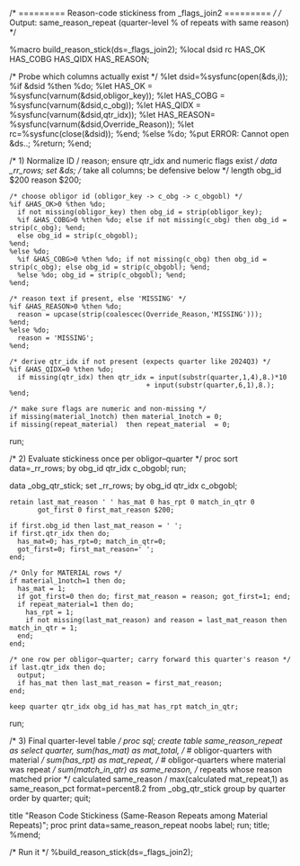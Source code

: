 /* ========= Reason-code stickiness from _flags_join2 ========= */
/* Output: same_reason_repeat  (quarter-level % of repeats with same reason) */

%macro build_reason_stick(ds=_flags_join2);
  %local dsid rc HAS_OK HAS_COBG HAS_QIDX HAS_REASON;

  /* Probe which columns actually exist */
  %let dsid=%sysfunc(open(&ds,i));
  %if &dsid %then %do;
    %let HAS_OK    = %sysfunc(varnum(&dsid,obligor_key));
    %let HAS_COBG  = %sysfunc(varnum(&dsid,c_obg));
    %let HAS_QIDX  = %sysfunc(varnum(&dsid,qtr_idx));
    %let HAS_REASON= %sysfunc(varnum(&dsid,Override_Reason));
    %let rc=%sysfunc(close(&dsid));
  %end;
  %else %do;
    %put ERROR: Cannot open &ds..;
    %return;
  %end;

  /* 1) Normalize ID / reason; ensure qtr_idx and numeric flags exist */
  data _rr_rows;
    set &ds;  /* take all columns; be defensive below */
    length obg_id $200 reason $200;

    /* choose obligor id (obligor_key -> c_obg -> c_obgobl) */
    %if &HAS_OK>0 %then %do;
      if not missing(obligor_key) then obg_id = strip(obligor_key);
      %if &HAS_COBG>0 %then %do; else if not missing(c_obg) then obg_id = strip(c_obg); %end;
      else obg_id = strip(c_obgobl);
    %end;
    %else %do;
      %if &HAS_COBG>0 %then %do; if not missing(c_obg) then obg_id = strip(c_obg); else obg_id = strip(c_obgobl); %end;
      %else %do; obg_id = strip(c_obgobl); %end;
    %end;

    /* reason text if present, else 'MISSING' */
    %if &HAS_REASON>0 %then %do;
      reason = upcase(strip(coalescec(Override_Reason,'MISSING')));
    %end;
    %else %do;
      reason = 'MISSING';
    %end;

    /* derive qtr_idx if not present (expects quarter like 2024Q3) */
    %if &HAS_QIDX=0 %then %do;
      if missing(qtr_idx) then qtr_idx = input(substr(quarter,1,4),8.)*10
                                      + input(substr(quarter,6,1),8.);
    %end;

    /* make sure flags are numeric and non-missing */
    if missing(material_1notch) then material_1notch = 0;
    if missing(repeat_material)  then repeat_material  = 0;
  run;

  /* 2) Evaluate stickiness once per obligor–quarter */
  proc sort data=_rr_rows; by obg_id qtr_idx c_obgobl; run;

  data _obg_qtr_stick;
    set _rr_rows;
    by obg_id qtr_idx c_obgobl;

    retain last_mat_reason ' ' has_mat 0 has_rpt 0 match_in_qtr 0
           got_first 0 first_mat_reason $200;

    if first.obg_id then last_mat_reason = ' ';
    if first.qtr_idx then do;
      has_mat=0; has_rpt=0; match_in_qtr=0;
      got_first=0; first_mat_reason=' ';
    end;

    /* Only for MATERIAL rows */
    if material_1notch=1 then do;
      has_mat = 1;
      if got_first=0 then do; first_mat_reason = reason; got_first=1; end;
      if repeat_material=1 then do;
        has_rpt = 1;
        if not missing(last_mat_reason) and reason = last_mat_reason then match_in_qtr = 1;
      end;
    end;

    /* one row per obligor–quarter; carry forward this quarter's reason */
    if last.qtr_idx then do;
      output;
      if has_mat then last_mat_reason = first_mat_reason;
    end;

    keep quarter qtr_idx obg_id has_mat has_rpt match_in_qtr;
  run;

  /* 3) Final quarter-level table */
  proc sql;
    create table same_reason_repeat as
    select quarter,
           sum(has_mat)      as mat_total,    /* # obligor-quarters with material */
           sum(has_rpt)      as mat_repeat,   /* # obligor-quarters where material was repeat */
           sum(match_in_qtr) as same_reason,  /* repeats whose reason matched prior */
           calculated same_reason / max(calculated mat_repeat,1)
                               as same_reason_pct format=percent8.2
    from _obg_qtr_stick
    group by quarter
    order by quarter;
  quit;

  title "Reason Code Stickiness (Same-Reason Repeats among Material Repeats)";
  proc print data=same_reason_repeat noobs label; run;
  title;
%mend;

/* Run it */
%build_reason_stick(ds=_flags_join2);
